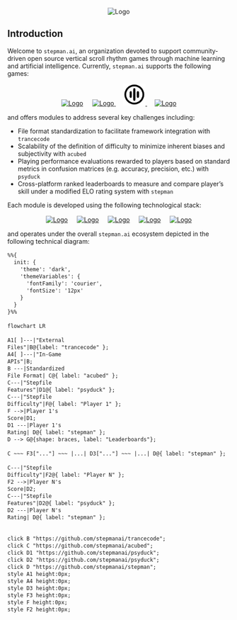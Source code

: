 <!-- PROJECT LOGO -->
<br />
<div align="center">
    <picture>
        <source srcset="assets/logo/stepman.ai/dark-mode/stepmanai.png"  media="(prefers-color-scheme: dark)">
        <img src="assets/logo/acubed/no-dark-mode/stepmanai.png" alt="Logo" width="200px" height=auto>
    </picture>
</div>

## Introduction
Welcome to `stepman.ai`, an organization devoted to support community-driven open source vertical scroll rhythm games through machine learning and artificial intelligence. Currently, `stepman.ai` supports the following games:
  <p align="center">
    <a href="https://etternaonline.com/"><picture>
        <source srcset="assets/logo/etterna/dark-mode.svg"  media="(prefers-color-scheme: dark)">
        <img src="assets/logo/etterna/no-dark-mode.svg" alt="Logo" width="50px" height=auto></a>
    </picture></a>ㅤ
    <a href="https://www.flashflashrevolution.com/"><picture>
        <source srcset="assets/logo/ffr/dark-mode.svg"  media="(prefers-color-scheme: dark)">
        <img src="assets/logo/ffr/no-dark-mode.svg" alt="Logo" width="50px" height=auto>
    </picture></a>ㅤ
    <a href="https://osu.ppy.sh/"><picture>
        <source srcset="assets/logo/osumania/dark-mode.svg"  media="(prefers-color-scheme: dark)">
        <img src="assets/logo/osumania/no-dark-mode.svg" alt="Logo" width="50px" height=auto>
    </picture></a>ㅤ
    <a href="https://quavergame.com/"><picture>
        <source srcset="assets/logo/quaver/dark-mode.svg"  media="(prefers-color-scheme: dark)">
        <img src="assets/logo/quaver/no-dark-mode.svg" alt="Logo" width="50px" height=auto>
    </picture></a>
  </p>

and offers modules to address several key challenges including:
- File format standardization to facilitate framework integration with `trancecode`
- Scalability of the definition of difficulty to minimize inherent biases and subjectivity with `acubed`
- Playing performance evaluations rewarded to players based on standard metrics in confusion matrices (e.g. accuracy, precision, etc.) with `psyduck`
- Cross-platform ranked leaderboards to measure and compare player’s skill under a modified ELO rating system with `stepman`

Each module is developed using the following technological stack:
<p align="center">
    <a href="https://www.python.org/"><picture>
        <source srcset="https://cdn.simpleicons.org/python/000/fff"  media="(prefers-color-scheme: dark)">
        <img src="https://cdn.simpleicons.org/python/000/000" alt="Logo" width="50px" height=auto></a>
    </picture></a>ㅤ
    <a href="https://github.com/features/actions"><picture>
        <source srcset="https://cdn.simpleicons.org/githubactions/000/fff"  media="(prefers-color-scheme: dark)">
        <img src="https://cdn.simpleicons.org/githubactions/000/000" alt="Logo" width="50px" height=auto></a>
    </picture></a>ㅤ
    <a href="https://ubuntu.com/"><picture>
        <source srcset="https://cdn.simpleicons.org/ubuntu/000/fff"  media="(prefers-color-scheme: dark)">
        <img src="https://cdn.simpleicons.org/ubuntu/000/000" alt="Logo" width="50px" height=auto></a>
    </picture></a>ㅤ
    <a href="https://pypi.org/"><picture>
        <source srcset="https://cdn.simpleicons.org/pypi/000/fff"  media="(prefers-color-scheme: dark)">
        <img src="https://cdn.simpleicons.org/pypi/000/000" alt="Logo" width="50px" height=auto></a>
    </picture></a>ㅤ
    <a href="https://www.mongodb.com/"><picture>
        <source srcset="https://cdn.simpleicons.org/mongodb/000/fff"  media="(prefers-color-scheme: dark)">
        <img src="https://cdn.simpleicons.org/mongodb/000/000" alt="Logo" width="50px" height=auto></a>
    </picture></a>
</p>

and operates under the overall `stepman.ai` ecosystem depicted in the following technical diagram:

```mermaid
%%{
  init: {
    'theme': 'dark',
    'themeVariables': {
      'fontFamily': 'courier',
      'fontSize': '12px'
    }
  }
}%%

flowchart LR

A1[ ]---|"External
Files"|B@{label: "trancecode" };
A4[ ]---|"In-Game
APIs"|B;
B ---|Standardized
File Format| C@{ label: "acubed" };
C---|"Stepfile
Features"|D1@{ label: "psyduck" };
C---|"Stepfile
Difficulty"|F@{ label: "Player 1" };
F -->|Player 1's
Score|D1;
D1 ---|Player 1's
Rating| D@{ label: "stepman" };
D --> G@{shape: braces, label: "Leaderboards"};

C ~~~ F3["..."] ~~~ |...| D3["..."] ~~~ |...| D@{ label: "stepman" };

C---|"Stepfile
Difficulty"|F2@{ label: "Player N" };
F2 -->|Player N's
Score|D2;
C---|"Stepfile
Features"|D2@{ label: "psyduck" };
D2 ---|Player N's
Rating| D@{ label: "stepman" };


click B "https://github.com/stepmanai/trancecode";
click C "https://github.com/stepmanai/acubed";
click D1 "https://github.com/stepmanai/psyduck";
click D2 "https://github.com/stepmanai/psyduck";
click D "https://github.com/stepmanai/stepman";
style A1 height:0px;
style A4 height:0px;
style D3 height:0px;
style F3 height:0px;
style F height:0px;
style F2 height:0px;


``` 
